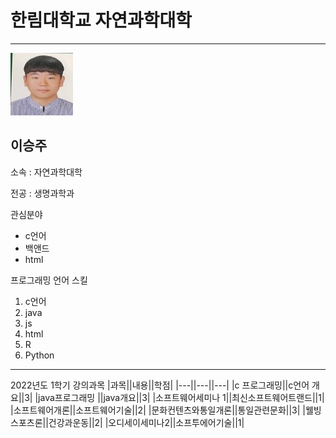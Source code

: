 # 한림대학교 자연과학대학
---
![이력서사진](lee.jpeg)

이승주
---

소속 : 자연과학대학



전공 : 생명과학과

관심분야
* c언어
* 백앤드
* html

프로그래밍 언어 스킬
1. c언어
2. java
3. js
4. html
5. R
6. Python

------------

2022년도 1학기 강의과목
|과목||내용||학점|
|---||---||---|
|c 프로그래밍||c언어 개요||3|
|java프로그래밍 ||java개요||3|
|소프트웨어세미나 1||최신소프트웨어트랜드||1|
|소프트웨어개론||소프트웨어기술||2|
|문화컨텐츠와통일개론||통일관련문화||3|
|웰빙스포츠론||건강과운동||2|
|오디세이세미나2||소프투에어기술||1|
